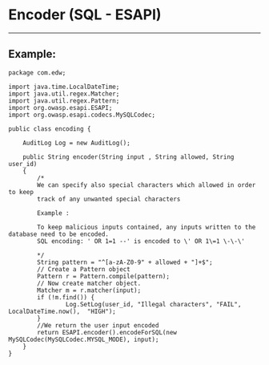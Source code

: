 # Encoder (SQL - ESAPI)
-------

## Example:


	package com.edw;

	import java.time.LocalDateTime;
	import java.util.regex.Matcher;
	import java.util.regex.Pattern;
	import org.owasp.esapi.ESAPI;
	import org.owasp.esapi.codecs.MySQLCodec;

	public class encoding {
		
		AuditLog Log = new AuditLog(); 
		
		public String encoder(String input , String allowed, String user_id)
		{	
			/*
			We can specify also special characters which allowed in order to keep
			track of any unwanted special characters
			
			Example :
			
			To keep malicious inputs contained, any inputs written to the database need to be encoded.
			SQL encoding: ' OR 1=1 --' is encoded to \' OR 1\=1 \-\-\'
			
			*/
			String pattern = "^[a-zA-Z0-9" + allowed + "]+$";
			// Create a Pattern object
			Pattern r = Pattern.compile(pattern);
			// Now create matcher object.
			Matcher m = r.matcher(input);
			if (!m.find()) {	
					Log.SetLog(user_id, "Illegal characters", "FAIL", LocalDateTime.now(),  "HIGH");
			}		
			//We return the user input encoded	      
			return ESAPI.encoder().encodeForSQL(new MySQLCodec(MySQLCodec.MYSQL_MODE), input);
		}
	}
